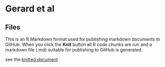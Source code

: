 Gerard et al
================

Files
-----

This is an R Markdown format used for publishing markdown documents to GitHub. When you click the **Knit** button all R code chunks are run and a markdown file (.md) suitable for publishing to GitHub is generated.

see the [knitted document](https://rawgit.com/Knetsy/Gerard-et-al/master/README.html)

